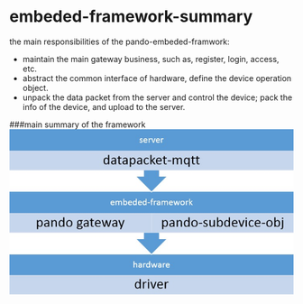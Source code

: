 # embeded-framework-summary
the main responsibilities of the pando-embeded-framwork:  
 
- maintain the main gateway business, such as, register, login, access, etc.  
- abstract the common interface of hardware, define the device operation object.  
- unpack the data packet from the server and control the device; pack the info of the device, and upload to the server. 

###main summary of the framework
![summary](image/framework-summary.jpg) 

